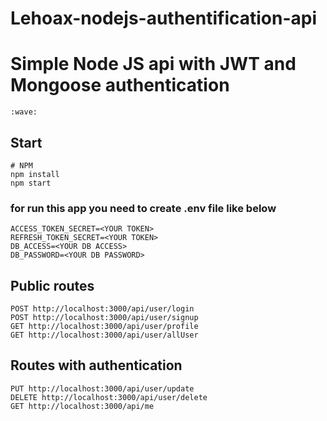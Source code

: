 # Lehoax-nodejs-authentification-api

# Simple Node JS api with JWT and Mongoose authentication

`:wave:`

## Start 

    # NPM
    npm install
    npm start
    

### for run this app you need to create .env file like below

    ACCESS_TOKEN_SECRET=<YOUR TOKEN>
    REFRESH_TOKEN_SECRET=<YOUR TOKEN>
    DB_ACCESS=<YOUR DB ACCESS>
    DB_PASSWORD=<YOUR DB PASSWORD>

## Public routes

    POST http://localhost:3000/api/user/login
    POST http://localhost:3000/api/user/signup
    GET http://localhost:3000/api/user/profile
    GET http://localhost:3000/api/user/allUser
    

## Routes with authentication

    PUT http://localhost:3000/api/user/update
    DELETE http://localhost:3000/api/user/delete
    GET http://localhost:3000/api/me
